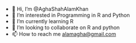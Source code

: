 - 👋 Hi, I’m @AghaShahAlamKhan
- 👀 I’m interested in Programming in R and Python
- 🌱 I’m currently learning R
- 💞️ I’m looking to collaborate on R and python
- 📫 How to reach me alamagha@gmail.com

<!---
AghaShahAlamKhan/AghaShahAlamKhan is a ✨ special ✨ repository because its `README.md` (this file) appears on your GitHub profile.
You can click the Preview link to take a look at your changes.
--->
